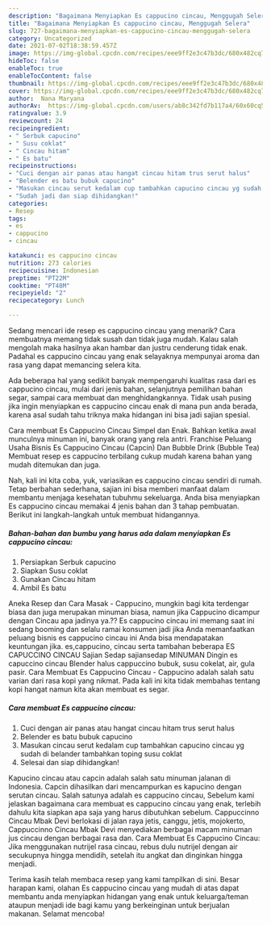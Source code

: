 ```yaml
---
description: "Bagaimana Menyiapkan Es cappucino cincau, Menggugah Selera"
title: "Bagaimana Menyiapkan Es cappucino cincau, Menggugah Selera"
slug: 727-bagaimana-menyiapkan-es-cappucino-cincau-menggugah-selera
category: Uncategorized
date: 2021-07-02T18:38:59.457Z
image: https://img-global.cpcdn.com/recipes/eee9ff2e3c47b3dc/680x482cq70/es-cappucino-cincau-foto-resep-utama.jpg
hideToc: false
enableToc: true
enableTocContent: false
thumbnail: https://img-global.cpcdn.com/recipes/eee9ff2e3c47b3dc/680x482cq70/es-cappucino-cincau-foto-resep-utama.jpg
cover: https://img-global.cpcdn.com/recipes/eee9ff2e3c47b3dc/680x482cq70/es-cappucino-cincau-foto-resep-utama.jpg
author:  Nana Maryana
authorAv:  https://img-global.cpcdn.com/users/ab8c342fd7b117a4/60x60cq50/avatar.jpg
ratingvalue: 3.9
reviewcount: 24
recipeingredient:
- " Serbuk capucino"
- " Susu coklat"
- " Cincau hitam"
- " Es batu"
recipeinstructions:
- "Cuci dengan air panas atau hangat cincau hitam trus serut halus"
- "Belender es batu bubuk capucino"
- "Masukan cincau serut kedalam cup tambahkan capucino cincau yg sudah di belander tambahkan toping susu coklat"
- "Sudah jadi dan siap dihidangkan!"
categories:
- Resep
tags:
- es
- cappucino
- cincau

katakunci: es cappucino cincau 
nutrition: 273 calories
recipecuisine: Indonesian
preptime: "PT22M"
cooktime: "PT48M"
recipeyield: "2"
recipecategory: Lunch

---
```



Sedang mencari ide resep es cappucino cincau yang menarik? Cara membuatnya memang tidak susah dan tidak juga mudah. Kalau salah mengolah maka hasilnya akan hambar dan justru cenderung tidak enak. Padahal es cappucino cincau yang enak selayaknya mempunyai aroma dan rasa yang dapat memancing selera kita.


Ada beberapa hal yang sedikit banyak mempengaruhi kualitas rasa dari es cappucino cincau, mulai dari jenis bahan, selanjutnya pemilihan bahan segar, sampai cara membuat dan menghidangkannya. Tidak usah pusing jika ingin menyiapkan es cappucino cincau enak di mana pun anda berada, karena asal sudah tahu triknya maka hidangan ini bisa jadi sajian spesial.

Cara membuat Es Cappucino Cincau Simpel dan Enak. Bahkan ketika awal munculnya minuman ini, banyak orang yang rela antri. Franchise Peluang Usaha Bisnis Es Cappucino Cincau (Capcin) Dan Bubble Drink (Bubble Tea) Membuat resep es cappucino terbilang cukup mudah karena bahan yang mudah ditemukan dan juga.


Nah, kali ini kita coba, yuk, variasikan es cappucino cincau sendiri di rumah. Tetap berbahan sederhana, sajian ini bisa memberi manfaat dalam membantu menjaga kesehatan tubuhmu sekeluarga. Anda bisa menyiapkan Es cappucino cincau memakai 4 jenis bahan dan 3 tahap pembuatan. Berikut ini langkah-langkah untuk membuat hidangannya.

<!--inarticleads1-->

##### Bahan-bahan dan bumbu yang harus ada dalam menyiapkan Es cappucino cincau:

1. Persiapkan  Serbuk capucino
1. Siapkan  Susu coklat
1. Gunakan  Cincau hitam
1. Ambil  Es batu


Aneka Resep dan Cara Masak - Cappucino, mungkin bagi kita terdengar biasa dan juga merupakan minuman biasa, namun jika Cappucino dicampur dengan Cincau apa jadinya ya.?? Es cappucino cincau ini memang saat ini sedang booming dan selalu ramai konsumen jadi jika Anda memanfaatkan peluang bisnis es cappucino cincau ini Anda bisa mendapatakan keuntungan jika. es,cappucino, cincau serta tambahan beberapa ES CAPUCCINO CINCAU Sajian Sedap sajiansedap MINUMAN Dingin es capuccino cincau Blender halus cappuccino bubuk, susu cokelat, air, gula pasir. Cara Membuat Es Cappucino Cincau - Cappucino adalah salah satu varian dari rasa kopi yang nikmat. Pada kali ini kita tidak membahas tentang kopi hangat namun kita akan membuat es segar. 

<!--inarticleads2-->

##### Cara membuat Es cappucino cincau:

1. Cuci dengan air panas atau hangat cincau hitam trus serut halus
1. Belender es batu bubuk capucino
1. Masukan cincau serut kedalam cup tambahkan capucino cincau yg sudah di belander tambahkan toping susu coklat
1. Selesai dan siap dihidangkan!

Kapucino cincau atau capcin adalah salah satu minuman jalanan di Indonesia. Capcin dihasilkan dari mencampurkan es kapucino dengan serutan cincau. Salah satunya adalah es cappucino cincau, Sebelum kami jelaskan bagaimana cara membuat es cappucino cincau yang enak, terlebih dahulu kita siapkan apa saja yang harus dibutuhkan sebelum. Cappuccinno Cincau Mbak Devi berlokasi di jalan raya jetis, canggu, jetis, mojokerto, Cappuccinno Cincau Mbak Devi menyediakan berbagai macam minuman jus cincau dengan berbagai rasa dan. Cara Membuat Es Cappucino Cincau: Jika menggunakan nutrijel rasa cincau, rebus dulu nutrijel dengan air secukupnya hingga mendidih, setelah itu angkat dan dinginkan hingga menjadi. 

Terima kasih telah membaca resep yang kami tampilkan di sini. Besar harapan kami, olahan Es cappucino cincau yang mudah di atas dapat membantu anda menyiapkan hidangan yang enak untuk keluarga/teman ataupun menjadi ide bagi kamu yang berkeinginan untuk berjualan makanan. Selamat mencoba!
